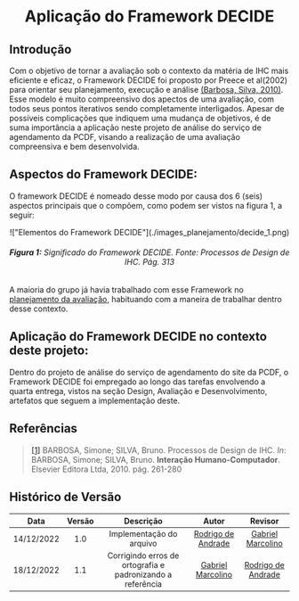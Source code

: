 <h1 align="center">Aplicação do Framework DECIDE</h1>
 
## Introdução
Com o objetivo de tornar a avaliação sob o contexto da matéria de IHC mais eficiente e eficaz, o Framework DECIDE foi proposto por Preece et al(2002) para orientar seu planejamento, execução e análise [(Barbosa, Silva, 2010)](#referencias). Esse modelo é muito compreensivo dos apectos de uma avaliação, com todos seus pontos iterativos sendo completamente interligados. Apesar de possíveis complicações que indiquem uma mudança de objetivos, é de suma importância a aplicação neste projeto de análise do serviço de agendamento da PCDF, visando a realização de uma avaliação compreensiva e bem desenvolvida.

## Aspectos do Framework DECIDE:
O framework DECIDE é nomeado desse modo por causa dos 6 (seis) aspectos principais que o compõem, como podem ser vistos na figura 1, a seguir:

<center>
   !["Elementos do Framework DECIDE"](./images_planejamento/decide_1.png)
   <figcaption align='center'>
      <h6><b>Figura 1:</b> Significado do Framework DECIDE. Fonte: Processos de Design de IHC. Pág. 313</h6>
   </figcaption>
</center>

A maioria do grupo já havia trabalhado com esse Framework no [planejamento da avaliação](.//../escolha_do_site.md), habituando com a maneira de trabalhar dentro desse contexto.

## Aplicação do Framework DECIDE no contexto deste projeto:
Dentro do projeto de análise do serviço de agendamento do site da PCDF, o Framework DECIDE foi empregado ao longo das tarefas envolvendo a quarta entrega, vistos na seção Design, Avaliação e Desenvolvimento, artefatos que seguem a implementação deste. 

## Referências

> [[1]](#introducao) BARBOSA, Simone; SILVA, Bruno. Processos de Design de IHC. _In_: BARBOSA, Simone; SILVA, Bruno. **Interação Humano-Computador**. Elsevier Editora Ltda, 2010. pág. 261-280

## Histórico de Versão

|    Data    | Versão |                         Descrição                          |                          Autor                          |                         Revisor                         |
| :--------: | :----: | :--------------------------------------------------------: | :-----------------------------------------------------: | :-----------------------------------------------------: |
| 14/12/2022 |  1.0   |                  Implementação do arquivo                  | [Rodrigo de Andrade](https://github.com/OrlandiRodrigo) |  [Gabriel Marcolino](https://github.com/GabrielMR360)   |
| 18/12/2022 |  1.1   | Corrigindo erros de ortografia e padronizando a referência |  [Gabriel Marcolino](https://github.com/GabrielMR360)   | [Rodrigo de Andrade](https://github.com/OrlandiRodrigo) |

